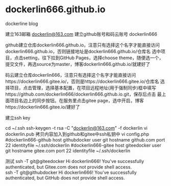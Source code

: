 # dockerlin666.github.io
dockerline blog

建立163邮箱 dockerlin@163.com
建立github账号和码云账号 dockerlin666

github建立仓库dockerlin666.github.io，注意只有选择这个名字才能直接访问dockerlin666.github.io，否则链接地址是dockerlin666.github.io/仓库名
选中项目，点击setting，往下拉到GitHub Pages，选择choose theme，随便选一个，提交文件，再选source为master，博客dockerlin666.github.io/就建好了

码云建立仓库dockerlin666，注意只有选择这个名字才能直接访问https://dockerlin666.gitee.io/，否则是https://dockerlin666.gitee.io/仓库名
选择项目，点击管理，选择基本配置，在项目远程地址(用于强制同步)框中填写https://github.com/dockerlin666/dockerlin666.github.io.git，保存后点击
最上面项目名边上的同步按钮。在服务里点击gitee page，选中开启，博客https://dockerlin666.gitee.io/建好了

建立ssh key

cd ~/.ssh
ssh-keygen -t rsa -C "dockerlin@163.com" -f dockerlin
vi dockerlin.pub
拷贝内容加入到github和gitee中ssh私钥中
vi config.php
  #dockerlin666-github
 host githubdocker
 user git
 hostname github.com
 port 22
 identityfile ~/.ssh/dockerlin
#dockerlin666-gitee
 host giteedocker
 user git
 hostname gitee.com
 port 22
 identityfile ~/.ssh/dockerlin
 
 测试
 ssh -T git@giteedocker
 Hi dockerlin666! You've successfully authenticated, but Gitee.com does not provide shell access.  
 ssh -T git@githubdocker
 Hi dockerlin666! You've successfully authenticated, but GitHub does not provide shell access.

